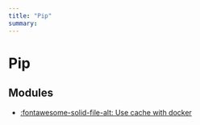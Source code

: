 ```yaml
---
title: "Pip"
summary:
---
```


Pip
===

Modules
---

- [:fontawesome-solid-file-alt: Use cache with
    docker](01-use-cache-with-docker.md)
